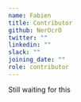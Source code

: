 ```yaml
---
name: Fabien
title: Contributor
github: NerOcrO
twitter: ""
linkedin: ""
slack: ""
joining_date: ""
role: contributor
---
```


Still waiting for this
